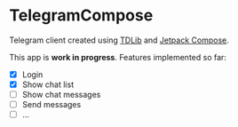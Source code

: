 # TelegramCompose
Telegram client created using [TDLib](https://github.com/tdlib/td) and [Jetpack Compose](https://developer.android.com/jetpack/compose).

This app is **work in progress**. Features implemented so far:
- [x] Login
- [x] Show chat list
- [ ] Show chat messages
- [ ] Send messages
- [ ] ...
